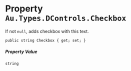 # Property `Au.Types.DControls.Checkbox`

If not `null`, adds checkbox with this text.

```
public string Checkbox { get; set; }
```

##### Property Value

`string`